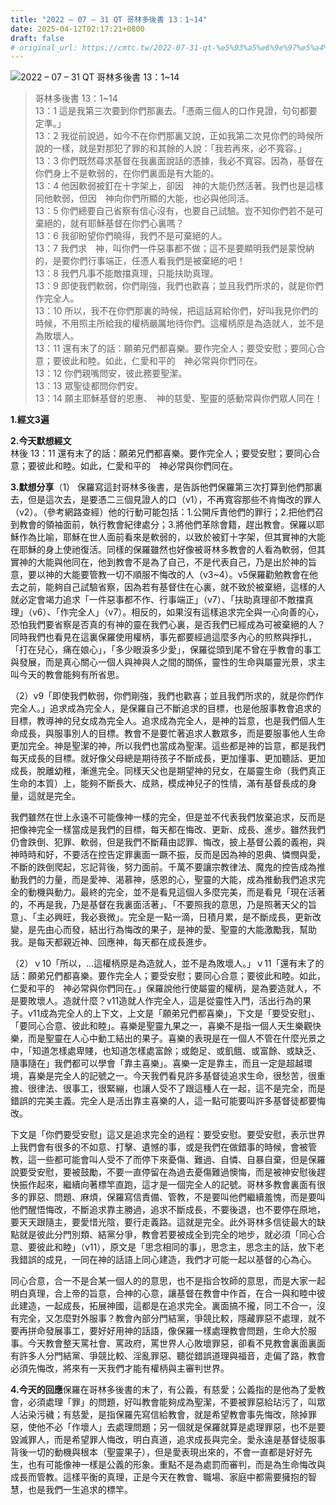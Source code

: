 ```yaml
---
title: "2022 – 07 – 31 QT 哥林多後書 13：1~14"
date: 2025-04-12T02:17:21+0800
draft: false
# original_url: https://cmtc.tw/2022-07-31-qt-%e5%93%a5%e6%9e%97%e5%a4%9a%e5%be%8c%e6%9b%b8-13%ef%bc%9a114
---
```


![2022 – 07 – 31 QT 哥林多後書 13：1~14](/images/qt.jpg  "2022 – 07 – 31 QT 哥林多後書 13：1~14")

> 哥林多後書 13：1~14  
> 13：1 這是我第三次要到你們那裏去。「憑兩三個人的口作見證，句句都要定準。」  
> 13：2 我從前說過，如今不在你們那裏又說，正如我第二次見你們的時候所說的一樣，就是對那犯了罪的和其餘的人說：「我若再來，必不寬容。」  
> 13：3 你們既然尋求基督在我裏面說話的憑據，我必不寬容。因為，基督在你們身上不是軟弱的，在你們裏面是有大能的。  
> 13：4 他因軟弱被釘在十字架上，卻因　神的大能仍然活著。我們也是這樣同他軟弱，但因　神向你們所顯的大能，也必與他同活。  
> 13：5 你們總要自己省察有信心沒有，也要自己試驗。豈不知你們若不是可棄絕的，就有耶穌基督在你們心裏嗎？  
> 13：6 我卻盼望你們曉得，我們不是可棄絕的人。  
> 13：7 我們求　神，叫你們一件惡事都不做；這不是要顯明我們是蒙悅納的，是要你們行事端正，任憑人看我們是被棄絕的吧！  
> 13：8 我們凡事不能敵擋真理，只能扶助真理。  
> 13：9 即使我們軟弱，你們剛強，我們也歡喜；並且我們所求的，就是你們作完全人。  
> 13：10 所以，我不在你們那裏的時候，把這話寫給你們，好叫我見你們的時候，不用照主所給我的權柄嚴厲地待你們。這權柄原是為造就人，並不是為敗壞人。  
> 13：11 還有末了的話：願弟兄們都喜樂。要作完全人；要受安慰；要同心合意；要彼此和睦。如此，仁愛和平的　神必常與你們同在。  
> 13：12 你們親嘴問安，彼此務要聖潔。  
> 13：13 眾聖徒都問你們安。  
> 13：14 願主耶穌基督的恩惠、　神的慈愛、聖靈的感動常與你們眾人同在！

**1.經文3遍**

**2.今天默想經文**  
林後 13：11 還有末了的話：願弟兄們都喜樂。要作完全人；要受安慰；要同心合意；要彼此和睦。如此，仁愛和平的　神必常與你們同在。

**3.默想分享**（1） 保羅寫這封哥林多後書，是告訴他們保羅第三次打算到他們那裏去，但是這次去，是要憑二三個見證人的口（v1），不再寬容那些不肯悔改的罪人（v2）。（參考網路查經）他的行動可能包括：1.公開斥責他們的罪行；2.把他們召到教會的領袖面前，執行教會紀律處分；3.將他們革除會籍，趕出教會。保羅以耶穌作為比喻，耶穌在世人面前看來是軟弱的，以致於被釘十字架，但其實神的大能在耶穌的身上使祂復活。同樣的保羅雖然也好像被哥林多教會的人看為軟弱，但其實神的大能與他同在，他到教會不是為了自己，不是代表自己，乃是出於神的旨意，要以神的大能要管教一切不順服不悔改的人（v3~4）。v5保羅勸勉教會在他去之前，能夠自己試驗省察，因為若有基督住在心裏，就不致於被棄絕，這樣的人就必定會竭力追求「一件惡事都不作、行事端正」（v7）、「扶助真理卻不敵擋真理」（v6）、「作完全人」（v7）。相反的，如果沒有這樣追求完全與一心向善的心，恐怕我們要省察是否真的有神的靈在我們心裏，是否我們已經成為可被棄絕的人？同時我們也看見在這裏保羅使用權柄，事先都要經過這麼多內心的煎熬與掙扎，「打在兒心，痛在娘心」，「多少眼淚多少愛」，保羅從頭到尾不曾在乎教會的事工與發展，而是真心關心一個人與神與人之間的關係，靈性的生命與屬靈光景，求主叫今天的教會能夠有所省思。

（2）v9「即使我們軟弱，你們剛強，我們也歡喜；並且我們所求的，就是你們作完全人。」追求成為完全人，是保羅自己不斷追求的目標，也是他服事教會追求的目標，教導神的兒女成為完全人。追求成為完全人，是神的旨意，也是我們個人生命成長，與服事別人的目標。教會不是要忙著追求人數眾多，而是要服事他人生命更加完全。神是聖潔的神，所以我們也當成為聖潔。這些都是神的旨意，都是我們每天成長的目標。就好像父母總是期待孩子不斷成長，更加懂事、更加聽話、更加成長，脫離幼稚，漸進完全。同樣天父也是期望神的兒女，在屬靈生命（我們真正生命的本質）上，能夠不斷長大、成熟，模成神兒子的性情，滿有基督長成的身量，這就是完全。

我們雖然在世上永遠不可能像神一樣的完全，但是並不代表我們放棄追求，反而是把像神完全一樣當成是我們的目標，每天都在悔改、更新、成長、進步。雖然我們仍會跌倒、犯罪、軟弱，但是我們不斷藉由認罪、悔改，披上基督公義的義袍，與神時時和好，不要活在控告定罪裏面一蹶不振，反而是因為神的恩典、憐憫與愛，不斷的跌倒爬起，忘記背後，努力面前。千萬不要讓宗教律法、魔鬼的控告成為推動我們的力量，而是愛神、渴慕神，感恩的心，聖靈的大能，成為推動我們追求完全的動機與動力。最終的完全，並不是看見這個人多麼完美，而是看見「現在活著的，不再是我，乃是基督在我裏面活著」、「不要照我的意思，乃是照著天父的旨意」、「主必興旺，我必衰微」。完全是一點一滴，日積月累，是不斷成長，更新改變，是先由心而發，結出行為悔改的果子，是神的愛、聖靈的大能激勵我，幫助我。是每天都親近神、回應神，每天都在成長進步。

（2）ｖ10「所以，…這權柄原是為造就人，並不是為敗壞人。」ｖ11「還有末了的話：願弟兄們都喜樂。要作完全人；要受安慰；要同心合意；要彼此和睦。如此，仁愛和平的　神必常與你們同在。」保羅說他行使屬靈的權柄，是為要造就人，不是要敗壞人。造就什麼？v11造就人作完全人，這是從靈性入門，活出行為的果子。v11成為完全人的上下文，上文是「願弟兄們都喜樂」，下文是「要受安慰」、「要同心合意、彼此和睦」。喜樂是聖靈九果之一，喜樂不是指一個人天生樂觀快樂，而是聖靈在人心中動工結出的果子。喜樂的表現是在一個人不管在什麼光景之中，「知道怎樣處卑賤，也知道怎樣處富餘；或飽足、或飢餓、或富餘、或缺乏、隨事隨在」我們都可以學會「靠主喜樂」。喜樂一定是靠主，而且一定是超越環境，喜樂是完全人的記號之一。今天我們看見許多基督徒追求生命，很愁苦，很重擔、很律法、很事工，很緊繃，也讓人受不了跟這種人在一起，這不是完全，而是錯誤的完美主義。完全人是活出靠主喜樂的人，這一點可能要叫許多基督徒都要悔改。

下文是「你們要受安慰」這又是追求完全的過程：要受安慰。要受安慰，表示世界上我們會有很多的不如意、打擊、遺憾的事，或是我們在做錯事的時候，會被管教，這一些都可能會叫人受不了而停下來憂傷、難過、自憐、自暴自棄，但是保羅說要受安慰，要被鼓勵，不要一直停留在為過去憂傷難過懊悔，而是被神安慰後趕快振作起來，繼續向著標竿直跑，這才是一個完全人的記號。哥林多教會裏面有很多的罪惡、問題、麻煩，保羅寫信責備、管教，不是要叫他們繼續羞愧，而是要叫他們醒悟悔改，不斷追求靠主勝過，追求不斷成長，不要後退，也不要停在原地，要天天跟隨主，要愛惜光陰，要行走義路。這就是完全。此外哥林多信徒最大的缺點就是彼此分門別類、結黨分爭，教會若要被成全到完全的地步，就必須「同心合意、要彼此和睦」（v11），原文是「思念相同的事」，思念主，思念主的話，放下老我錯誤的成見，一同在神的話語上同心建造，我們才可能一起以基督的心為心。

同心合意，合一不是合某一個人的的意思，也不是指合牧師的意思，而是大家一起明白真理，合上帝的旨意，合神的心意，讓基督在教會中作首，在合一與和睦中彼此建造，一起成長，拓展神國，這都是在追求完全。裏面搞不攏，同工不合一，沒有完全，又怎麼對外服事？教會內部分門結黨，爭競比較，隱藏罪惡不處理，就不要再拼命發展事工，要好好用神的話語，像保羅一樣處理教會問題，生命大於服事。今天教會整天罵社會、罵政府，罵世界人心敗壞罪惡，卻看不見教會裏面裏面有許多人分門結黨、爭競比較、淫亂罪惡、聽從錯誤道理與福音，走偏了路，教會必須先悔改，將來有一天我們才能有權柄與主審判世界。

**4.今天的回應**保羅在哥林多後書的末了，有公義，有慈愛；公義指的是他為了愛教會，必須處理「罪」的問題，好叫教會能夠成為聖潔，不要被罪惡給玷污了，叫眾人沾染污穢；有慈愛，是指保羅先寫信給教會，就是希望教會事先悔改，除掉罪惡，使他不必「作壞人」去處理問題；另一個就是保羅就算是處理罪惡，也不是要毀滅罪人，而是希望罪人悔改，明白真道，追求成長與完全。愛永遠是基督徒服事背後一切的動機與根本（聖靈果子），但是愛表現出來的，不會一直都是好好先生，也有可能像神一樣是公義的形象。重點不是為處罰而審判，而是為生命悔改與成長而管教。這樣平衡的真理，正是今天在教會、職場、家庭中都需要擁抱的智慧，也是我們一生追求的標竿。
